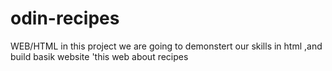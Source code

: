 # odin-recipes
WEB/HTML
in this project we are going to demonstert our skills in html ,and build basik website 'this web about recipes